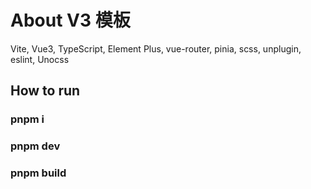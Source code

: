 # About V3 模板

Vite, Vue3, TypeScript, Element Plus, vue-router, pinia, scss, unplugin, eslint, Unocss

## How to run

### pnpm i

### pnpm dev

### pnpm build
